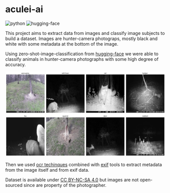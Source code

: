 # aculei-ai

![python](https://img.shields.io/badge/Python-3776AB.svg?style=plain&logo=Python&logoColor=white)
![hugging-face](https://img.shields.io/badge/Hugging%20Face-FFD21E.svg?style=plain&logo=Hugging-Face&logoColor=black)

This project aims to extract data from images and classify image subjects to build a dataset. Images are hunter-camera photograps, mostly black and white with some metadata at the bottom of the image.

Using zero-shot-image-classification from [hugging-face](https://huggingface.co/docs/transformers/tasks/zero_shot_image_classification) we were able to classify animals in hunter-camera photographs with some high degree of accuracy.

![97525](img/97525.webp)

Then we used [ocr techinques](https://en.wikipedia.org/wiki/Optical_character_recognition) combined with [exif](https://en.wikipedia.org/wiki/Exif) tools to extract metadata from the image itself and from exif data.

Dataset is available under [CC BY-NC-SA 4.0](https://creativecommons.org/licenses/by-nc-sa/4.0/deed.en) but images are not open-sourced since are property of the photographer.
